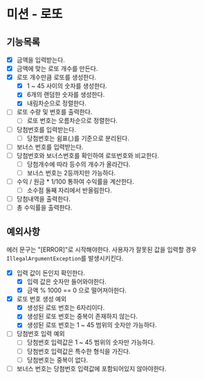 # 미션 - 로또

## 기능목록

- [X] 금액을 입력받는다.
- [X] 금액에 맞는 로또 개수를 만든다.
- [X] 로또 개수만큼 로또를 생성한다.
  - [X] 1 ~ 45 사이의 숫자를 생성한다.
  - [X] 6개의 랜덤한 숫자를 생성한다.
  - [X] 내림차순으로 정렬한다.
- [ ] 로또 수량 및 번호를 출력한다.
  - [ ] 로또 번호는 오름차순으로 정렬한다.
- [ ] 당첨번호를 입력받는다.
  - [ ] 당첨번호는 쉼표(,)를 기준으로 분리된다.
- [ ] 보너스 번호를 입력받는다.
- [ ] 당첨번호와 보너스번호를 확인하여 로또번호와 비교한다.
  - [ ] 당첨개수에 따라 등수의 개수가 올라간다.
  - [ ] 보너스 번호는 2등까지만 가능하다.
- [ ] 수익 / 원금 * 1/100 통하여 수익률을 계산한다.
  - [ ] 소수점 둘째 자리에서 반올림한다.
- [ ] 당첨내역을 출력한다.
- [ ] 총 수익률을 출력한다. 

## 예외사항
에러 문구는 "[ERROR]"로 시작해야한다.
사용자가 잘못된 값을 입력할 경우 `IllegalArgumentException`를 발생시키킨다.
- [X] 입력 값이 돈인지 확인한다. 
  - [X] 입력 값은 숫자만 들어와야한다.
  - [X] 금액 % 1000 == 0 으로 떨어져아한다.
- [X] 로또 번호 생성 예외
  - [X] 생성된 로또 번호는 6자리이다.
  - [X] 생성된 로또 번호는 중복이 존재하지 않는다.
  - [X] 생성된 로또 번호는 1 ~ 45 범위의 숫자만 가능하다.
- [ ] 당첨번호 입력 예외
  - [ ] 당첨번호 입력값은 1 ~ 45 범위의 숫자만 가능하다.
  - [ ] 당첨번호 입력값은 특수한 형식을 가진다.
  - [ ] 당첨번호는 중복이 없다.
- [ ] 보너스 번호는 당첨번호 입력값에 포함되어있지 않아야한다.